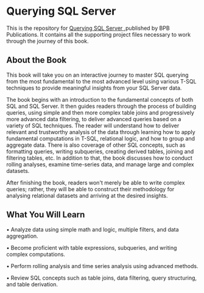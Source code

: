 # Querying SQL Server

This is the repository for [Querying SQL Server
](https://in.bpbonline.com/products/querying-sql-server?_pos=1&_sid=b66b16d05&_ss=r),published by BPB Publications. It contains all the supporting project files necessary to work through the journey of this book.
## About the Book
This book will take you on an interactive journey to master SQL querying from the most fundamental to the most advanced level using various T-SQL techniques to provide meaningful insights from your SQL Server data.

The book begins with an introduction to the fundamental concepts of both SQL and SQL Server. It then guides readers through the process of building queries, using simple and then more complex table joins and progressively more advanced data filtering, to deliver advanced queries based on a variety of SQL techniques. The reader will understand how to deliver relevant and trustworthy analysis of the data through learning how to apply fundamental computations in T-SQL, relational logic, and how to group and aggregate data. There is also coverage of other SQL concepts, such as formatting queries, writing subqueries, creating derived tables, joining and filtering tables, etc. In addition to that, the book discusses how to conduct rolling analyses, examine time-series data, and manage large and complex datasets.

After finishing the book, readers won't merely be able to write complex queries; rather, they will be able to construct their methodology for analysing relational datasets and arriving at the desired insights.
## What You Will Learn
•	Analyze data using simple math and logic, multiple filters, and data aggregation.

•	Become proficient with table expressions, subqueries, and writing complex computations.

•	Perform rolling analysis and time series analysis using advanced methods.

•	Review SQL concepts such as table joins, data filtering, query structuring, and table derivation.
